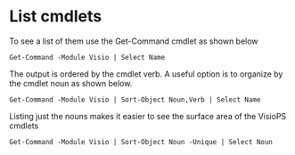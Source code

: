 # List cmdlets

To see a list of them use the Get-Command cmdlet as shown below

```text
Get-Command -Module Visio | Select Name
```

The output is ordered by the cmdlet verb. A useful option is to organize by the cmdlet noun as shown below.

```text
Get-Command -Module Visio | Sort-Object Noun,Verb | Select Name
```

Listing just the nouns makes it easier to see the surface area of the VisioPS cmdlets

```text
Get-Command -Module Visio | Sort-Object Noun -Unique | Select Noun
```

